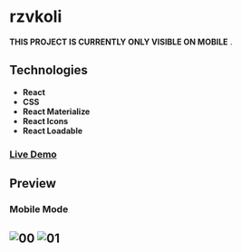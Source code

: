 # rzvkoli

**THIS PROJECT IS CURRENTLY ONLY VISIBLE ON MOBILE** .

## Technologies

- **React**
- **CSS**
- **React Materialize**
- **React Icons**
- **React Loadable**

### [Live Demo](https://rzvkoli.netlify.app/)

## Preview
### Mobile Mode
![00](https://user-images.githubusercontent.com/100797809/209311928-d8cbd231-4f4a-4893-a458-dc28247b93b3.jpg) 
![01](https://user-images.githubusercontent.com/100797809/209312167-920452f2-8b14-4896-b196-59eb0a0da8c6.jpg)
---
